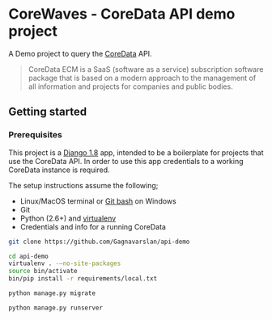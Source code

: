 # CoreWaves - CoreData API demo project
A Demo project to query the [CoreData](http://www.azazo.com/coredata/) API.

> CoreData ECM is a SaaS (software as a service) subscription software package
> that is based on a modern approach to the management of all information and
> projects for companies and public bodies.

## Getting started
### Prerequisites
This project is a [Django 1.8](https://www.djangoproject.com/) app, intended to
be a boilerplate for projects that use the CoreData API. In order to use this
app credentials to a working CoreData instance is required.

The setup instructions assume the following;

- Linux/MacOS terminal or [Git bash](https://git-scm.com/downloads) on Windows
- Git
- Python (2.6+) and [virtualenv](http://docs.python-guide.org/en/latest/dev/virtualenvs/) 
- Credentials and info for a running CoreData

```sh
git clone https://github.com/Gagnavarslan/api-demo

cd api-demo
virtualenv . -—no-site-packages
source bin/activate
bin/pip install -r requirements/local.txt

python manage.py migrate

python manage.py runserver
```
